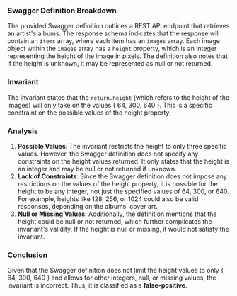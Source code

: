 ### Swagger Definition Breakdown
The provided Swagger definition outlines a REST API endpoint that retrieves an artist's albums. The response schema indicates that the response will contain an `items` array, where each item has an `images` array. Each image object within the `images` array has a `height` property, which is an integer representing the height of the image in pixels. The definition also notes that if the height is unknown, it may be represented as null or not returned.

### Invariant
The invariant states that the `return.height` (which refers to the height of the images) will only take on the values { 64, 300, 640 }. This is a specific constraint on the possible values of the height property.

### Analysis
1. **Possible Values**: The invariant restricts the height to only three specific values. However, the Swagger definition does not specify any constraints on the height values returned. It only states that the height is an integer and may be null or not returned if unknown.
2. **Lack of Constraints**: Since the Swagger definition does not impose any restrictions on the values of the height property, it is possible for the height to be any integer, not just the specified values of 64, 300, or 640. For example, heights like 128, 256, or 1024 could also be valid responses, depending on the albums' cover art.
3. **Null or Missing Values**: Additionally, the definition mentions that the height could be null or not returned, which further complicates the invariant's validity. If the height is null or missing, it would not satisfy the invariant.

### Conclusion
Given that the Swagger definition does not limit the height values to only { 64, 300, 640 } and allows for other integers, null, or missing values, the invariant is incorrect. Thus, it is classified as a **false-positive**.
